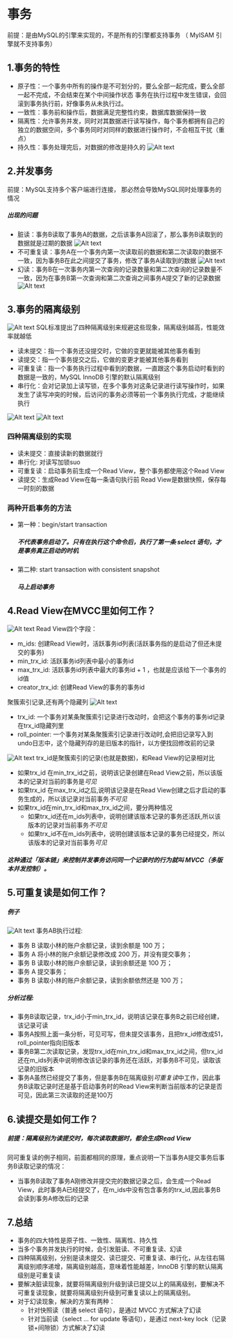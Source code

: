 # 事务
前提：是由MySQL的引擎来实现的，不是所有的引擎都支持事务 （ MyISAM 引擎就不支持事务）

## 1.事务的特性
- 原子性：一个事务中所有的操作是不可划分的，要么全部一起完成，要么全部一起不完成，不会结束在某个中间操作状态
         事务在执行过程中发生错误，会回滚到事务执行前，好像事务从未执行过。
- 一致性：事务前和操作后，数据满足完整性约束，数据库数据保持一致
- 隔离性：允许事务并发，同时对其数据进行读写操作，每个事务都拥有自己的独立的数据空间，多个事务同时对同样的数据进行操作时，不会相互干扰（重点）
- 持久性：事务处理完后，对数据的修改是持久的
![Alt text](images/image35.png)
## 2.并发事务
前提：MySQL支持多个客户端进行连接， 那必然会导致MySQL同时处理事务的情况
##### 出现的问题
- 脏读：事务B读取了事务A的数据，之后该事务A回滚了，那么事务B读取到的数据就是过期的数据
![Alt text](images/image36.png)
- 不可重复读：事务A在一个事务内第一次读取前的数据和第二次读取的数据不一致，因为事务B在此之间提交了事务，修改了事务A读取到的数据
![Alt text](images/image37.png)
- 幻读：事务B在一次事务内第一次查询的记录数量和第二次查询的记录数量不一致，因为在事务B第一次查询和第二次查询之间事务A提交了新的记录数据
![Alt text](images/image38.png)

## 3.事务的隔离级别
![Alt text](images/image39.png)
SQL标准提出了四种隔离级别来规避这些现象，隔离级别越高，性能效率就越低
- 读未提交：指一个事务还没提交时，它做的变更就能被其他事务看到
- 读提交：指一个事务提交之后，它做的变更才能被其他事务看到
- 可重复读：指一个事务执行过程中看到的数据，一直跟这个事务启动时看到的数据是一致的，MySQL InnoDB 引擎的默认隔离级别
- 串行化：会对记录加上读写锁，在多个事务对这条记录进行读写操作时，如果发生了读写冲突的时候，后访问的事务必须等前一个事务执行完成，才能继续执行

![Alt text](images/image40.png)
![Alt text](images/image41.png)

### 四种隔离级别的实现
- 读未提交：直接读新的数据就行
- 串行化: 对读写加锁suo
- 可重复读：启动事务前生成一个Read View，整个事务都使用这个Read View
- 读提交：生成Read View在每一条语句执行前
Read View是数据快照，保存每一时刻的数据

### 两种开启事务的方法
- 第一种：begin/start transaction
    ##### 不代表事务启动了。只有在执行这个命令后，执行了第一条 select 语句，才是事务真正启动的时机
- 第二种: start transaction with consistent snapshot
    ##### 马上启动事务

## 4.Read View在MVCC里如何工作？
![Alt text](images/image42.png)
Read View四个字段：
- m_ids: 创建Read View时，活跃事务id列表(活跃事务指的是启动了但还未提交的事务)
- min_trx_id: 活跃事务id列表中最小的事务id
- max_trx_id: 活跃事务id列表中最大的事务id + 1 ，也就是应该给下一个事务的id值
- creator_trx_id: 创建Read View的事务的事务id

聚簇索引记录,还有两个隐藏列
![Alt text](images/image43.png)
- trx_id: 一个事务对某条聚簇索引记录进行改动时，会把这个事务的事务id记录在trx_id隐藏列里
- roll_pointer: 一个事务对某条聚簇索引记录进行改动时,会把旧记录写入到undo日志中，这个隐藏列存的是旧版本的指针，以方便找回修改前的记录

![Alt text](images/image44.png)
trx_id是聚簇索引的记录(也就是数据)，和Read View的记录相对比
- 如果trx_id 在min_trx_id之前，说明该记录创建在Read View之前，所以该版本的记录对当前的事务是*可见*
- 如果trx_id 在max_trx_id之后,说明该记录是在Read View创建之后才启动的事务生成的，所以该记录对当前事务*不可见*
- 如果trx_id在min_trx_id和max_trx_id之间，要分两种情况
    - 如果trx_id还在m_ids列表中，说明创建该版本记录的事务还活跃,所以该版本的记录对当前事务*不可见*
    - 如果trx_id不在m_ids列表中，说明创建该版本记录的事务已经提交，所以该版本的记录对当前事务*可见*

##### 这种通过「版本链」来控制并发事务访问同一个记录时的行为就叫 MVCC（多版本并发控制）。

## 5.可重复读是如何工作？
##### 例子
![Alt text](images/image45.png)
事务AB执行过程:
- 事务 B 读取小林的账户余额记录，读到余额是 100 万；
- 事务 A 将小林的账户余额记录修改成 200 万，并没有提交事务；
- 事务 B 读取小林的账户余额记录，读到余额还是 100 万；
- 事务 A 提交事务；
- 事务 B 读取小林的账户余额记录，读到余额依然还是 100 万；
##### 分析过程:
- 事务B读取记录，trx_id小于min_trx_id，说明该记录在事务B之前已经创建，该记录可读
- 事务A按照上面一条分析，可见可写，但未提交该事务，且把trx_id修改成51，roll_pointer指向旧版本
- 事务B第二次读取记录，发现trx_id在min_trx_id和max_trx_id之间，但trx_id还在m_ids列表中说明修改该记录的事务还在活跃，对事务B不可见，读取该记录的旧版本
- 事务A虽然已经提交了事务，但是事务B在隔离级别*可重复读*中工作，因此事务B读取记录时还是基于启动事务时的Read View来判断当前版本的记录是否可见，因此第三次读取的还是100万

## 6.读提交是如何工作？
##### 前提：隔离级别为*读提交*时，每次读取数据时，都会生成Read View
同可重复读的例子相同，前面都相同的原理，重点说明一下当事务A提交事务后事务B读取记录的情况：
- 当事务B读取了事务A刚修改并提交完的数据记录之后，会生成一个Read View，此时事务A已经提交了，在m_ids中没有包含事务的trx_id,因此事务B会读到事务A修改后的记录

## 7.总结
- 事务的四大特性是原子性、一致性、隔离性、持久性
- 当多个事务并发执行的时候，会引发脏读、不可重复读、幻读
- 四种隔离级别，分别是读未提交、读已提交、可重复读、串行化，从左往右隔离级别顺序递增，隔离级别越高，意味着性能越差，InnoDB 引擎的默认隔离级别是可重复读
- 要解决脏读现象，就要将隔离级别升级到读已提交以上的隔离级别，要解决不可重复读现象，就要将隔离级别升级到可重复读以上的隔离级别。
- 对于幻读现象，解决的方案有两种：
  - 针对快照读（普通 select 语句），是通过 MVCC 方式解决了幻读
  - 针对当前读（select ... for update 等语句），是通过 next-key lock（记录锁+间隙锁）方式解决了幻读